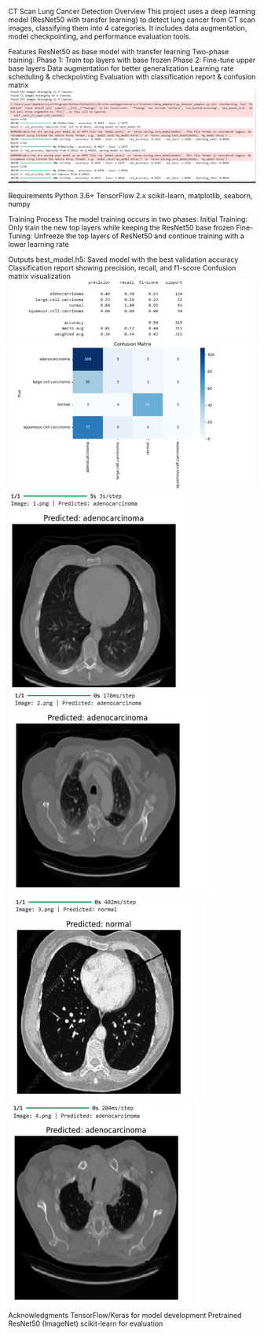 CT Scan Lung Cancer Detection
Overview
This project uses a deep learning model (ResNet50 with transfer learning) to detect lung cancer from CT scan images, classifying them into 4 categories. It includes data augmentation, model checkpointing, and performance evaluation tools.

Features
ResNet50 as base model with transfer learning
Two-phase training:
Phase 1: Train top layers with base frozen
Phase 2: Fine-tune upper base layers
Data augmentation for better generalization
Learning rate scheduling & checkpointing
Evaluation with classification report & confusion matrix
![trainingMl](image.png)

Requirements
Python 3.6+
TensorFlow 2.x
scikit-learn, matplotlib, seaborn, numpy

Training Process
The model training occurs in two phases:
Initial Training: Only train the new top layers while keeping the ResNet50 base frozen
Fine-Tuning: Unfreeze the top layers of ResNet50 and continue training with a lower learning rate

Outputs
best_model.h5: Saved model with the best validation accuracy
Classification report showing precision, recall, and f1-score
Confusion matrix visualization
![Accuracy](image-1.png)
![confusion matrix](image-2.png)
![predicted](image-3.png)
![alt text](image-4.png)
![alt text](image-5.png)
![alt text](image-6.png)

Acknowledgments
TensorFlow/Keras for model development
Pretrained ResNet50 (ImageNet)
scikit-learn for evaluation

